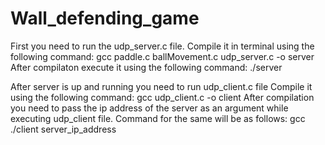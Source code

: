 # Wall_defending_game

First you need to run the udp_server.c file.
Compile it in terminal using the following command:
  gcc paddle.c ballMovement.c udp_server.c -o server
After compilaton execute it using the following command:
  ./server
  
After server is up and running you need to run udp_client.c file
Compile it using the following command:
  gcc udp_client.c -o client
After compilation you need to pass the ip address of the server  as an
argument while executing udp_client file. Command for the same will be as follows:
  gcc ./client server_ip_address

